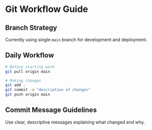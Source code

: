# Git Workflow Guide

## Branch Strategy
Currently using single `main` branch for development and deployment.

## Daily Workflow
```bash
# Before starting work
git pull origin main

# Making changes
git add .
git commit -m "description of changes"
git push origin main
```

## Commit Message Guidelines
Use clear, descriptive messages explaining what changed and why.